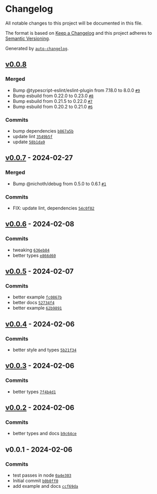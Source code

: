 # Changelog

All notable changes to this project will be documented in this file.

The format is based on [Keep a Changelog](https://keepachangelog.com/en/1.0.0/)
and this project adheres to [Semantic Versioning](https://semver.org/spec/v2.0.0.html).

Generated by [`auto-changelog`](https://github.com/CookPete/auto-changelog).

## [v0.0.8](https://github.com/bicycle-codes/crypto-stream/compare/v0.0.7...v0.0.8)

### Merged

- Bump @typescript-eslint/eslint-plugin from 7.18.0 to 8.0.0 [`#9`](https://github.com/bicycle-codes/crypto-stream/pull/9)
- Bump esbuild from 0.22.0 to 0.23.0 [`#8`](https://github.com/bicycle-codes/crypto-stream/pull/8)
- Bump esbuild from 0.21.5 to 0.22.0 [`#7`](https://github.com/bicycle-codes/crypto-stream/pull/7)
- Bump esbuild from 0.20.2 to 0.21.0 [`#6`](https://github.com/bicycle-codes/crypto-stream/pull/6)

### Commits

- bump dependencies [`b867a5b`](https://github.com/bicycle-codes/crypto-stream/commit/b867a5bf1ad7ceb2fcef2e9ac67008ea22f0329b)
- update lint [`3549b5f`](https://github.com/bicycle-codes/crypto-stream/commit/3549b5fc44117023f477ffa2c73b280b77af802d)
- update [`58b1da9`](https://github.com/bicycle-codes/crypto-stream/commit/58b1da9510d0ecb966ab37266352dee88ac4512a)

## [v0.0.7](https://github.com/bicycle-codes/crypto-stream/compare/v0.0.6...v0.0.7) - 2024-02-27

### Merged

- Bump @nichoth/debug from 0.5.0 to 0.6.1 [`#1`](https://github.com/bicycle-codes/crypto-stream/pull/1)

### Commits

- FIX: update lint, dependencies [`54c0f02`](https://github.com/bicycle-codes/crypto-stream/commit/54c0f029fcae6af5e852a3a4d63c7247a5b0dd1b)

## [v0.0.6](https://github.com/bicycle-codes/crypto-stream/compare/v0.0.5...v0.0.6) - 2024-02-08

### Commits

- tweaking [`636eb84`](https://github.com/bicycle-codes/crypto-stream/commit/636eb84c5202931eeb498cbc600bece06f66f448)
- better types [`e866d60`](https://github.com/bicycle-codes/crypto-stream/commit/e866d60a055dc2f0b1e8b355d81dacb9df1e439f)

## [v0.0.5](https://github.com/bicycle-codes/crypto-stream/compare/v0.0.4...v0.0.5) - 2024-02-07

### Commits

- better example [`fc0867b`](https://github.com/bicycle-codes/crypto-stream/commit/fc0867b47d83159d07e3785be8daa772da0059e8)
- better docs [`52734f4`](https://github.com/bicycle-codes/crypto-stream/commit/52734f47553d58b75a21be0882924f8d9b1273a9)
- better example [`62b9891`](https://github.com/bicycle-codes/crypto-stream/commit/62b989131b2ad617cfa25102912f79a76f790a9d)

## [v0.0.4](https://github.com/bicycle-codes/crypto-stream/compare/v0.0.3...v0.0.4) - 2024-02-06

### Commits

- better style and types [`5b21f34`](https://github.com/bicycle-codes/crypto-stream/commit/5b21f34abcbd0c3a435ebbe264fdf0a291b2c7a7)

## [v0.0.3](https://github.com/bicycle-codes/crypto-stream/compare/v0.0.2...v0.0.3) - 2024-02-06

### Commits

- better types [`7f4b4d1`](https://github.com/bicycle-codes/crypto-stream/commit/7f4b4d1dd9320453e098cfd630133db57a5ec2f4)

## [v0.0.2](https://github.com/bicycle-codes/crypto-stream/compare/v0.0.1...v0.0.2) - 2024-02-06

### Commits

- better types and docs [`b9c64ce`](https://github.com/bicycle-codes/crypto-stream/commit/b9c64ce3c7648f2d51c1848db3b177daaccb8cb5)

## v0.0.1 - 2024-02-06

### Commits

- test passes in node [`0a4e303`](https://github.com/bicycle-codes/crypto-stream/commit/0a4e30304d2b33f859b1334777548206f062c7fe)
- Initial commit [`b0b0ff0`](https://github.com/bicycle-codes/crypto-stream/commit/b0b0ff0af13ac4af5608237717738e2d43ebbfd9)
- add example and docs [`ccf69da`](https://github.com/bicycle-codes/crypto-stream/commit/ccf69da264af3b074383c59e5bbb42af81a60667)
